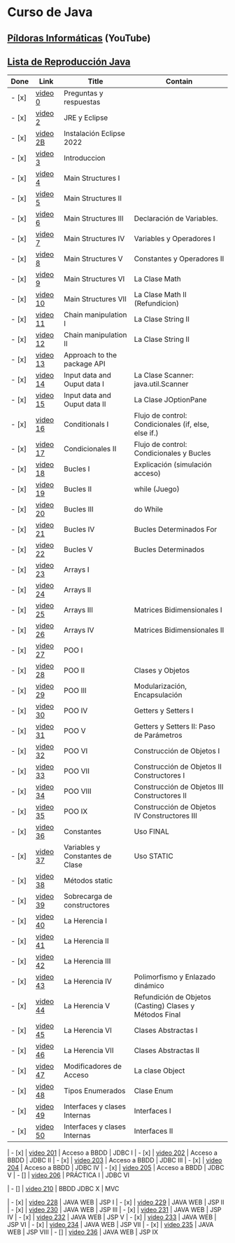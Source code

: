 # Curso de Java

## [Píldoras Informáticas](https://www.youtube.com/@pildorasinformaticas) (YouTube)

## [Lista de Reproducción Java](https://www.youtube.com/watch?v=U709qY6S9rA&list=PLU8oAlHdN5BktAXdEVCLUYzvDyqRQJ2lk)

| Done | Link | Title | Contain
|- |- |- |-
| - [x] | [video 0](https://youtu.be/U709qY6S9rA) | Preguntas y respuestas
| - [x] | [video 2](https://youtu.be/F0ILFYl8YgI) | JRE y Eclipse
| - [x] | [video 2B](https://youtu.be/F0ILFYl8YgI)| Instalación Eclipse 2022
| - [x] | [video 3](https://youtu.be/cJEzUxkYurk) | Introduccion
| - [x] | [video 4](https://youtu.be/cJEzUxkYurk) | Main Structures I
| - [x] | [video 5](https://youtu.be/OS1F6VNA6hs) | Main Structures II
| - [x] | [video 6](https://www.youtube.com/watch?v=bq6nJRJq27A) |Main Structures III | Declaración de Variables.
| - [x] | [video 7](https://youtu.be/qdxwWkTxcmc) | Main Structures IV | Variables y Operadores I
| - [x] | [video 8](https://youtu.be/MoJxxPgCBcg) | Main Structures V | Constantes y Operadores II
| - [x] | [video 9](https://youtu.be/Xl7PeHFoR60) | Main Structures VI | La Clase Math
| - [x] | [video 10](https://youtu.be/tt-4YxLYMjQ) | Main Structures VII | La Clase Math II (Refundicion)
| - [x] | [video 11](https://youtu.be/YMyJLs22uY4) | Chain manipulation I | La Clase String II
| - [x] | [video 12](https://youtu.be/YMyJLs22uY4) | Chain manipulation II | La Clase String II
| - [x] | [video 13](https://youtu.be/0M6qHYdlqpc) | Approach to the package API |
| - [x] | [video 14](https://youtu.be/Ng0_7uZyIoA) | Input data and Ouput data I| La Clase Scanner:  java.util.Scanner
| - [x] | [video 15](https://youtu.be/F_48qh3BcDs) | Input data and Ouput data II| La Clase JOptionPane
| - [x] | [video 16](https://youtu.be/b2ZtZndiT1Y) | Conditionals I| Flujo de control: Condicionales (if, else, else if.)
| - [x] | [video 17](https://youtu.be/8t5-D5dZu5Y) | Condicionales II| Flujo de control: Condicionales y Bucles
| - [x] | [video 18](https://youtu.be/HQz8xwAjCsI) | Bucles I| Explicación (simulación acceso)
| - [x] | [video 19](https://youtu.be/TMIoxn4nMtA) | Bucles II| while (Juego)
| - [x] | [video 20](https://youtu.be/gzJn5MTSL5U) | Bucles III| do While
| - [x] | [video 21](https://youtu.be/EUCmFmtX26I) | Bucles IV|  Bucles Determinados For
| - [x] | [video 22](https://youtu.be/V1Wgi_FsehM) | Bucles V|  Bucles Determinados
| - [x] | [video 23](https://youtu.be/UID_EKKfpcE) | Arrays I|
| - [x] | [video 24](https://youtu.be/NwztwM_xGgU) | Arrays II|
| - [x] | [video 25](https://youtu.be/_tUncS0AsNE) | Arrays III| Matrices Bidimensionales I
| - [x] | [video 26](https://youtu.be/xEHkuRApCno) | Arrays IV| Matrices Bidimensionales II
| - [x] | [video 27](https://youtu.be/XmUz5WJmJVU) | POO I|
| - [x] | [video 28](https://youtu.be/ZY5pwm92cWQ) | POO II| Clases y Objetos
| - [x] | [video 29](https://youtu.be/RZOSJ2zuxIs) | POO III| Modularización, Encapsulación
| - [x] | [video 30](https://youtu.be/7ALMZymOs_s) | POO IV| Getters y Setters I
| - [x] | [video 31](https://youtu.be/YQinPQVpSd4) | POO V| Getters y Setters II: Paso de Parámetros
| - [x] | [video 32](https://youtu.be/jht07O7_R9w) | POO VI| Construcción de Objetos I
| - [x] | [video 33](https://youtu.be/l8NmSp7Dz-0) | POO VII| Construcción de Objetos II Constructores I
| - [x] | [video 34](https://youtu.be/UfF2pqCewqo) | POO VIII| Construcción de Objetos III Constructores II
| - [x] | [video 35](https://youtu.be/63Uhd3pUZxA) | POO IX| Construcción de Objetos IV Constructores III
| - [x] | [video 36](https://youtu.be/tZekQAcSY8o) | Constantes| Uso FINAL
| - [x] | [video 37](https://youtu.be/QIV7FfXa-zY) | Variables y Constantes de Clase| Uso STATIC
| - [x] | [video 38](https://youtu.be/V0wIZ-OglsY) | Métodos static|
| - [x] | [video 39](https://youtu.be/_ZWcobe9afw) | Sobrecarga de constructores
| - [x] | [video 40](https://youtu.be/wqoyQ3BxK4A) | La Herencia I
| - [x] | [video 41](https://youtu.be/rEOFpdI3HY0) | La Herencia II
| - [x] | [video 42](https://youtu.be/3g_3cbH97cs) | La Herencia III
| - [x] | [video 43](https://youtu.be/sdJgcMaazmI) | La Herencia IV | Polimorfismo y Enlazado dinámico
| - [x] | [video 44](https://youtu.be/gmceMV8CqSs) | La Herencia V | Refundición de Objetos (Casting) Clases y Métodos Final
| - [x] | [video 45](https://youtu.be/ztpYmmecfQs) | La Herencia VI | Clases Abstractas I
| - [x] | [video 46](https://youtu.be/LDZUBY0mxv8) | La Herencia VII | Clases Abstractas II
| - [x] | [video 47](https://youtu.be/eQWnegzD6ug) | Modificadores de Acceso | La clase Object
| - [x] | [video 48](https://youtu.be/DwriSApbm50) | Tipos Enumerados | Clase Enum
| - [x] | [video 49](https://youtu.be/8xF_BSpSATw) | Interfaces y clases Internas | Interfaces I
| - [x] | [video 50](https://youtu.be/59Tpg7XbIEo) | Interfaces y clases Internas | Interfaces II

| - [x] | [video 201](https://youtu.be/cFLsynl91B0) | Acceso a BBDD | JDBC I
| - [x] | [video 202](https://youtu.be/TipyOAYGsdc) | Acceso a BBDD | JDBC II
| - [x] | [video 203](https://youtu.be/ENCwOv2lCms) | Acceso a BBDD | JDBC III
| - [x] | [video 204](https://youtu.be/U-fDVtRhguk) | Acceso a BBDD | JDBC IV
| - [x] | [video 205](https://youtu.be/OOWg6m1B7uo) | Acceso a BBDD | JDBC V
| - [] | [video 206](https://youtu.be/FyNDNzeDEXs) | PRÁCTICA I | JDBC VI

| - [] | [video 210](https://youtu.be/xFuNE_ykjKI) | BBDD JDBC X | MVC

| - [x] | [video 228](https://youtu.be/ed-OyXDxNjM) | JAVA WEB | JSP I
| - [x] | [video 229](https://youtu.be/gOpnLcXDmpA) | JAVA WEB | JSP II
| - [x] | [video 230](https://youtu.be/vxLphsdkNPU) | JAVA WEB | JSP III
| - [x] | [video 231](https://youtu.be/o_o9qoyfUAM) | JAVA WEB | JSP IV
| - [x] | [video 232](https://youtu.be/WRTT-tj8374) | JAVA WEB | JSP V
| - [x] | [video 233](https://youtu.be/5cMnffkrsFo) | JAVA WEB | JSP VI
| - [x] | [video 234](https://youtu.be/Vpl-iNJlyEg) | JAVA WEB | JSP VII
| - [x] | [video 235](https://youtu.be/ywXtHNbrnkc) | JAVA WEB | JSP VIII
| - [] | [video 236](https://youtu.be/ztqAnZ7Vs6o) | JAVA WEB | JSP IX
